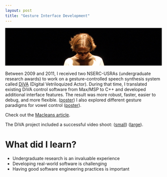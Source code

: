 ```yaml
---
layout: post
title: "Gesture Interface Development"
---
```

![DiVA performance](/images/diva.png)

Between 2009 and 2011, I received two NSERC-USRAs (undergraduate research awards) to work on a gesture-controlled speech synthesis system called [DiVA](http://www.magic.ubc.ca/2014/11/21/divas/) (Digital Vetriloquized Actor). During that time, I translated existing DiVA control software from Max/MSP to C++ and developed additional interface features. The result was more robust, faster, easier to debug, and more flexible. ([poster](/posters/Hassall2011DIVAPoster.pdf))
I also explored different gesture paradigms for vowel control ([poster](/posters/ASAvowelSpacePoster.pdf)).

Check out the [Macleans article](https://www.macleans.ca/culture/nice-voice-for-a-glove/).

The DiVA project included a successful video shoot: ([small](http://debussy.music.ubc.ca/pritchard/BodyKnow.html)) ([large](http://debussy.music.ubc.ca/pritchard/BodyMP4Large.html)).

What did I learn?
===
* Undergraduate research is an invaluable experience
* Developing real-world software is challenging
* Having good software engineering practices is important
